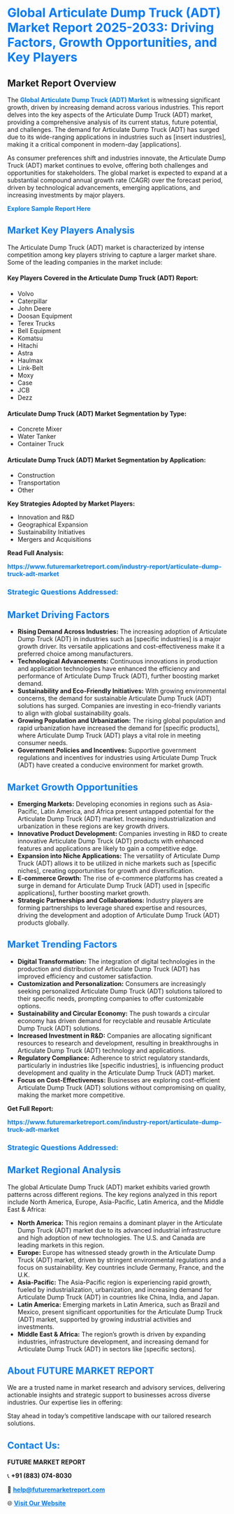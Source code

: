 <h1 style="color: #007BFF;">Global Articulate Dump Truck (ADT) Market Report 2025-2033: Driving Factors, Growth Opportunities, and Key Players</h1>

<section id="overview">
<h2>Market Report Overview</h2>
<p>The <a href="https://www.futuremarketreport.com/industry-report/articulate-dump-truck-adt-market" style="color: #007BFF; text-decoration: none;"><strong>Global Articulate Dump Truck (ADT) Market</strong></a> is witnessing significant growth, driven by increasing demand across various industries. This report delves into the key aspects of the Articulate Dump Truck (ADT) market, providing a comprehensive analysis of its current status, future potential, and challenges. The demand for Articulate Dump Truck (ADT) has surged due to its wide-ranging applications in industries such as [insert industries], making it a critical component in modern-day [applications].</p>
<p>As consumer preferences shift and industries innovate, the Articulate Dump Truck (ADT) market continues to evolve, offering both challenges and opportunities for stakeholders. The global market is expected to expand at a substantial compound annual growth rate (CAGR) over the forecast period, driven by technological advancements, emerging applications, and increasing investments by major players.</p>
</section>

<section id="overview">
<p><a href="https://www.futuremarketreport.com/request-sample/reportId=96576" style="color: #007BFF; text-decoration: none;"><strong>Explore Sample Report Here</strong></a></p>
</section>

<section id="key-players">
<h2 style="color: #007BFF;">Market Key Players Analysis</h2>
<p>The Articulate Dump Truck (ADT) market is characterized by intense competition among key players striving to capture a larger market share. Some of the leading companies in the market include:</p>
<h4>Key Players Covered in the Articulate Dump Truck (ADT) Report:</h4>
<ul><li>Volvo</li><li>Caterpillar</li><li>John Deere</li><li>Doosan Equipment</li><li>Terex Trucks</li><li>Bell Equipment</li><li>Komatsu</li><li>Hitachi</li><li>Astra</li><li>Haulmax</li><li>Link-Belt</li><li>Moxy</li><li>Case</li><li>JCB</li><li>Dezz</li></ul>
<h4>Articulate Dump Truck (ADT) Market Segmentation by Type:</h4>
<ul><li>Concrete Mixer</li><li>Water Tanker</li><li>Container Truck</li></ul>

<h4>Articulate Dump Truck (ADT) Market Segmentation by Application:</h4>
<ul><li>Construction</li><li>Transportation</li><li>Other</li></ul>
<p><strong>Key Strategies Adopted by Market Players:</strong></p>
<ul>
<li>Innovation and R&D</li>
<li>Geographical Expansion</li>
<li>Sustainability Initiatives</li>
<li>Mergers and Acquisitions</li>
</ul>
</section>

<section>
<p><strong>Read Full Analysis: </strong></p><a href="https://www.futuremarketreport.com/industry-report/articulate-dump-truck-adt-market" style="color: #007BFF; text-decoration: none;"><strong>https://www.futuremarketreport.com/industry-report/articulate-dump-truck-adt-market</strong></a>
<h3 style="color: #007BFF;">Strategic Questions Addressed:</h3>
</section>

<section id="driving-factors">
<h2 style="color: #007BFF;">Market Driving Factors</h2>
<ul>
<li><strong>Rising Demand Across Industries:</strong> The increasing adoption of Articulate Dump Truck (ADT) in industries such as [specific industries] is a major growth driver. Its versatile applications and cost-effectiveness make it a preferred choice among manufacturers.</li>
<li><strong>Technological Advancements:</strong> Continuous innovations in production and application technologies have enhanced the efficiency and performance of Articulate Dump Truck (ADT), further boosting market demand.</li>
<li><strong>Sustainability and Eco-Friendly Initiatives:</strong> With growing environmental concerns, the demand for sustainable Articulate Dump Truck (ADT) solutions has surged. Companies are investing in eco-friendly variants to align with global sustainability goals.</li>
<li><strong>Growing Population and Urbanization:</strong> The rising global population and rapid urbanization have increased the demand for [specific products], where Articulate Dump Truck (ADT) plays a vital role in meeting consumer needs.</li>
<li><strong>Government Policies and Incentives:</strong> Supportive government regulations and incentives for industries using Articulate Dump Truck (ADT) have created a conducive environment for market growth.</li>
</ul>
</section>

<section id="growth-opportunities">
<h2 style="color: #007BFF;">Market Growth Opportunities</h2>
<ul>
<li><strong>Emerging Markets:</strong> Developing economies in regions such as Asia-Pacific, Latin America, and Africa present untapped potential for the Articulate Dump Truck (ADT) market. Increasing industrialization and urbanization in these regions are key growth drivers.</li>
<li><strong>Innovative Product Development:</strong> Companies investing in R&D to create innovative Articulate Dump Truck (ADT) products with enhanced features and applications are likely to gain a competitive edge.</li>
<li><strong>Expansion into Niche Applications:</strong> The versatility of Articulate Dump Truck (ADT) allows it to be utilized in niche markets such as [specific niches], creating opportunities for growth and diversification.</li>
<li><strong>E-commerce Growth:</strong> The rise of e-commerce platforms has created a surge in demand for Articulate Dump Truck (ADT) used in [specific applications], further boosting market growth.</li>
<li><strong>Strategic Partnerships and Collaborations:</strong> Industry players are forming partnerships to leverage shared expertise and resources, driving the development and adoption of Articulate Dump Truck (ADT) products globally.</li>
</ul>
</section>

<section id="trending-factors">
<h2 style="color: #007BFF;">Market Trending Factors</h2>
<ul>
<li><strong>Digital Transformation:</strong> The integration of digital technologies in the production and distribution of Articulate Dump Truck (ADT) has improved efficiency and customer satisfaction.</li>
<li><strong>Customization and Personalization:</strong> Consumers are increasingly seeking personalized Articulate Dump Truck (ADT) solutions tailored to their specific needs, prompting companies to offer customizable options.</li>
<li><strong>Sustainability and Circular Economy:</strong> The push towards a circular economy has driven demand for recyclable and reusable Articulate Dump Truck (ADT) solutions.</li>
<li><strong>Increased Investment in R&D:</strong> Companies are allocating significant resources to research and development, resulting in breakthroughs in Articulate Dump Truck (ADT) technology and applications.</li>
<li><strong>Regulatory Compliance:</strong> Adherence to strict regulatory standards, particularly in industries like [specific industries], is influencing product development and quality in the Articulate Dump Truck (ADT) market.</li>
<li><strong>Focus on Cost-Effectiveness:</strong> Businesses are exploring cost-efficient Articulate Dump Truck (ADT) solutions without compromising on quality, making the market more competitive.</li>
</ul>
</section>

<section>
<p><strong>Get Full Report: </strong></p><a href="https://www.futuremarketreport.com/industry-report/articulate-dump-truck-adt-market" style="color: #007BFF; text-decoration: none;"><strong>https://www.futuremarketreport.com/industry-report/articulate-dump-truck-adt-market</strong></a>
<h3 style="color: #007BFF;">Strategic Questions Addressed:</h3>
</section>


<section id="regional-analysis">
<h2 style="color: #007BFF;">Market Regional Analysis</h2>
<p>The global Articulate Dump Truck (ADT) market exhibits varied growth patterns across different regions. The key regions analyzed in this report include North America, Europe, Asia-Pacific, Latin America, and the Middle East & Africa:</p>
<ul>
<li><strong>North America:</strong> This region remains a dominant player in the Articulate Dump Truck (ADT) market due to its advanced industrial infrastructure and high adoption of new technologies. The U.S. and Canada are leading markets in this region.</li>
<li><strong>Europe:</strong> Europe has witnessed steady growth in the Articulate Dump Truck (ADT) market, driven by stringent environmental regulations and a focus on sustainability. Key countries include Germany, France, and the U.K.</li>
<li><strong>Asia-Pacific:</strong> The Asia-Pacific region is experiencing rapid growth, fueled by industrialization, urbanization, and increasing demand for Articulate Dump Truck (ADT) in countries like China, India, and Japan.</li>
<li><strong>Latin America:</strong> Emerging markets in Latin America, such as Brazil and Mexico, present significant opportunities for the Articulate Dump Truck (ADT) market, supported by growing industrial activities and investments.</li>
<li><strong>Middle East & Africa:</strong> The region’s growth is driven by expanding industries, infrastructure development, and increasing demand for Articulate Dump Truck (ADT) in sectors like [specific sectors].</li>
</ul>
</section>

<footer>
<h2 style="color: #007BFF;">About FUTURE MARKET REPORT</h2>
<p>We are a trusted name in market research and advisory services, delivering actionable insights and strategic support to businesses across diverse industries. Our expertise lies in offering:</p>

<p>Stay ahead in today’s competitive landscape with our tailored research solutions.</p>

<h2 style="color: #007BFF;">Contact Us:</h2>
<p><strong>FUTURE MARKET REPORT</strong></p>
<p>📞 <strong>+91 (883) 074-8030</strong></p>
<p>📧 <strong><a href="mailto:help@futuremarketreport.com" style="color: #007BFF;">help@futuremarketreport.com</a></strong></p>
<p>🌐 <strong><a href="https://www.futuremarketreport.com/" style="color: #007BFF;">Visit Our Website</a></strong></p>
</footer>